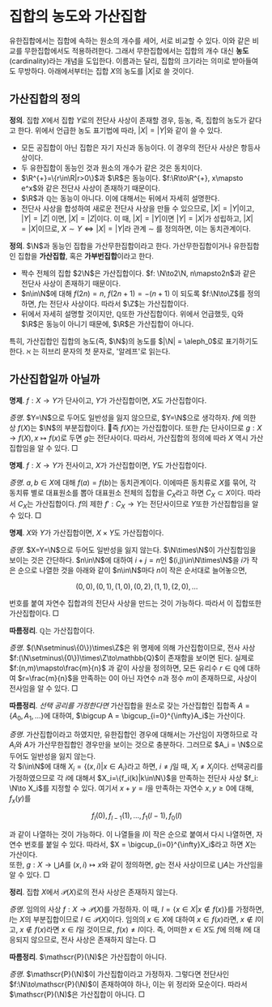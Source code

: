 <!---
title: '집합의 농도와 가산집합'
category: Mathematics
language: Korean
--->

# 집합의 농도와 가산집합

유한집합에서는 집합에 속하는 원소의 개수를 세어, 서로 비교할 수 있다. 이와 같은 비교를
무한집합에서도 적용하려한다.
그래서 무한집합에서는 집합의 개수 대신 **농도**(cardinality)라는 개념을 도입한다.
이름과는 달리, 집합의 크기라는 의미로 받아들여도 무방하다.
아래에서부터는 집합 $X$의 농도를 $|X|$로 쓸 것이다.

## 가산집합의 정의

**정의**. 집합 $X$에서 집합 $Y$로의 전단사 사상이 존재할 경우, 등농, 즉, 집합의 농도가 같다고 한다. 위에서 언급한 농도 표기법에 따라, $|X|=|Y|$와 같이 쓸 수 있다.

- 모든 공집합이 아닌 집합은 자기 자신과 동능이다. 이 경우의 전단사 사상은 항등사상이다.
- 두 유한집합이 동능인 것과 원소의 개수가 같은 것은 동치이다.
- $\R^{+}=\{r\in\R|r>0\}$과 $\R$은 동능이다.
$f:\R\to\R^{+}, x\mapsto e^x$와 같은 전단사 사상이 존재하기 때문이다.
- $\R$과 $\mathbb{Q}$는 동능이 아니다. 이에 대해서는 뒤에서 자세히 설명한다.
- 전단사 사상을 합성하여 새로운 전단사 사상을 만들 수 있으므로, $|X| = |Y|$이고, $|Y| = |Z|$ 이면, $|X| = |Z|$이다.
이 때, $|X|=|Y|$이면 $|Y|=|X|$가 성립하고, $|X|=|X|$이므로, $X \sim Y \iff |X|=|Y|$라 관계 $\sim$ 를 정의하면, 이는 동치관계이다.

**정의**. $\N$과 동능인 집합을 가산무한집합이라고 한다. 가산무한집합이거나 유한집합인 집합을
**가산집합**, 혹은 **가부번집합**이라고 한다.

- 짝수 전체의 집합 $2\N$은 가산집합이다. $f: \N\to2\N, n\mapsto2n$과 같은 전단사
사상이 존재하기 때문이다.
- $n\in\N$에 대해 $f(2n)=n$, $f(2n+1)=-(n+1)$ 이 되도록
$f:\N\to\Z$를 정의하면, $f$는 전단사 사상이다. 따라서 $\Z$는 가산집합이다.
- 뒤에서 자세히 설명할 것이지만, $\mathbb{Q}$또한 가산집합이다. 위에서 언급했듯,
$\mathbb{Q}$와 $\R$은 동능이 아니기 때문에, $\R$은 가산집합이 아니다.

특히, 가산집합인 집합의 농도(즉, $\N$)의 농도를 $|\N| = \aleph_0$로 표기하기도 한다.
ℵ 는 히브리 문자의 첫 문자로, '알레프'로 읽는다.

## 가산집합일까 아닐까

**명제**. $f:X\to Y$가 단사이고, $Y$가 가산집합이면, $X$도 가산집합이다.

*증명*. $Y=\N$으로 두어도 일반성을 잃지 않으므로, $Y=\N$으로 생각하자.
$f$에 의한 상 $f(X)$는 $\N$의 부분집합이다. 즉 $f(X)$는 가산집합이다.
또한 $f$는 단사이므로 $g:X\to f(X),x\mapsto f(x)$로 두면
$g$는 전단사이다. 따라서, 가산집합의 정의에 따라 $X$ 역시 가산집합임을 알 수 있다. □

**명제**. $f:X\to Y$가 전사이고, $X$가 가산집합이면, $Y$도 가산집합이다.

*증명*. $a,b\in X$에 대해 $f(a)=f(b)$는 동치관계이다. 이에따른 동치류로 $X$를 묶어,
각 동치류 별로 대표원소를 뽑아 대표원소 전체의 집합을 $C_X$라고 하면 $C_X\subset X$이다.
따라서 $C_X$는 가산집합이다.
$f$의 제한 $f':C_X\to Y$는 전단사이므로 $Y$또한 가산집합임을 알 수 있다. □

**명제**. $X$와 $Y$가 가산집합이면, $X\times Y$도 가산집합이다.

*증명*. $X=Y=\N$으로 두어도 일반성을 잃지 않는다.
$\N\times\N$이 가산집합임을 보이는 것은 간단하다.
$n\in\N$에 대하여 $i+j=n$인 $(i,j)\in\N\times\N$을 $i$가 작은 순으로 나열한 것을
아래와 같이 $n\in\N$마다 $n$이 작은 순서대로 늘어놓으면,

$$
(0,0),\,(0,1),\,(1,0),\,(0,2),\,(1,1),\,(2,0),\,\ldots
$$

번호를 붙여 자연수 집합과의 전단사 사상을 만드는 것이 가능하다. 따라서 이 집합또한 
가산집합이다. □

**따름정리**. $\mathbb{Q}$는 가산집합이다.

*증명*. $(\N\setminus\{0\})\times\Z$은 위 명제에 의해 가산집합이므로, 전사 사상
$f:(\N\setminus\{0\})\times\Z\to\mathbb{Q}$이 존재함을 보이면 된다. 실제로 $f:(n,m)\mapsto\frac{m}{n}$
과 같이 사상을 정의하면, 모든 유리수 $r\in\mathbb{Q}$에 대하여 $r=\frac{m}{n}$을 만족하는 $0$이 아닌 자연수
$n$과 정수 $m$이 존재하므로, 사상이 전사임을 알 수 있다. □

**따름정리**. *선택 공리를 가정한다면* 가산집합을 원소로 갖는 가산집합인 집합족
$A=\{A_0, A_1,\ldots\}$에 대하여,
$\bigcup A = \bigcup_{i=0}^{\infty}A_i$는 가산이다.

*증명*. 가산집합이라고 하였지만, 유한집합인 경우에 대해서는 가산임이 자명하므로
각 $A_i$와 $A$가 가산무한집합인 경우만을 보이는 것으로 충분하다. 그러므로 $A_i = \N$으로 두어도
일반성을 잃지 않는다.  
각 $i\in\N$에 대해 $X_i =\{(x,i)|x\in A_i\}$라고 하면,
$i\not=j$일 때, $X_i\not=X_j$이다.
선택공리를 가정하였으므로 각 $i$에 대해서 $X_i=\{f_i(k)|k\in\N\}$을 만족하는
전단사 사상 $f_i: \N\to X_i$를 지정할 수 있다.
여기서 $x+y=l$을 만족하는 자연수 $x,y\geq 0$에 대해, $f_x(y)$를

$$
f_l(0),\, f_{l-1}(1),\,\ldots,\, f_{1}(l-1),\, f_{0}(l)
$$

과 같이 나열하는 것이 가능하다. 이 나열들을 $l$이 작은 순으로 붙여서 다시 나열하면,
자연수 번호를 붙일 수 있다. 따라서, $X = \bigcup_{i=0}^{\infty}X_i$라고 하면 $X$는 가산이다.  
또한, $g:X\to \bigcup A$를 $(x,i)\mapsto x$와 같이 정의하면, $g$는 전사 사상이므로
$\bigcup A$는 가산임을 알 수 있다. □

**정리**. 집합 $X$에서 $\mathscr{P}(X)$로의 전사 사상은 존재하지 않는다.

*증명*. 임의의 사상 $f:X\to\mathscr{P}(X)$를 가정하자.
이 때, $I=\{x\in X|x\not\in f(x)\}$를 가정하면, $I$는
$X$의 부분집합이므로 $I\in\mathscr{P}(X)$이다.
임의의 $x\in X$에 대하여 $x\in f(x)$라면, $x\not\in I$이고,
$x\not\in f(x)$라면 $x\in I$일 것이므로, $f(x)\not= I$이다.
즉, 어떠한 $x\in X$도 $f$에 의해 $I$에 대응되지 않으므로,
전사 사상은 존재하지 않는다. □

**따름정리**. $\mathscr{P}(\N)$은 가산집합이 아니다.

*증명*. $\mathscr{P}(\N)$이 가산집합이라고 가정하자.
그렇다면 전단사인 $f:\N\to\mathscr{P}(\N)$이 존재하여야 하나,
이는 위 정리와 모순이다. 따라서 $\mathscr{P}(\N)$은 가산집합이 아니다. □

<!---
**정리**. $\R$은 가산집합이 아니다.
--->
